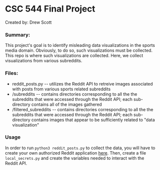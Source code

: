 # CSC 544 Final Project

Created by: Drew Scott

### Summary:

This project's goal is to identify misleading data visualizations in the sports media domain. Obviously, to do so, such visualizations must be collected. This repo is where such visualizations are collected. Here, we collect visualizations from various subreddits.

### Files:
* reddit_posts.py -- utilizes the Reddit API to retreive images associated with posts from various sports related subreddits
* /subreddits -- contains directories corresponding to all the the subreddits that were accessed through the Reddit API; each sub-directory contains all of the images gathered
* /filtered_subreddits -- contains directories corresponding to all the the subreddits that were accessed through the Reddit API; each sub-directory contains images that appear to be sufficiently related to "data visualization"

### Usage

In order to run ```python3 reddit_posts.py``` to collect the data, you will have to create your own authorized Reddit application [here](https://www.reddit.com/prefs/apps). Then, create a file ```local_secrets.py``` and create the variables needed to interact with the Reddit API.
